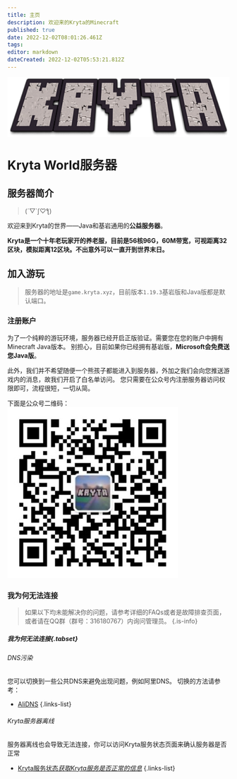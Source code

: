 ```yaml
---
title: 主页
description: 欢迎来的Kryta的Minecraft
published: true
date: 2022-12-02T08:01:26.461Z
tags: 
editor: markdown
dateCreated: 2022-12-02T05:53:21.812Z
---
```


![image.png](/image.png)
# Kryta World服务器
## 服务器简介
> (´▽\`ʃ♡ƪ)

欢迎来到Kryta的世界——Java和基岩通用的**公益服务器**。

**Kryta是一个十年老玩家开的养老服，目前是56核96G，60M带宽，可视距离32区块，模拟距离12区块。不出意外可以一直开到世界末日。**

## 加入游玩
> 服务器的地址是`game.kryta.xyz`，目前版本`1.19.3`基岩版和Java版都是默认端口。

### 注册账户
为了一个纯粹的游玩环境，服务器已经开启正版验证。需要您在您的账户中拥有Minecraft Java版本。
别担心，目前如果你已经拥有基岩版，**Microsoft会免费送您Java版**。

此外，我们并不希望随便一个熊孩子都能进入到服务器，外加之我们会向您推送游戏内的消息，故我们开启了白名单访问。
您只需要在公众号内注册服务器访问权限即可，流程很短，一切从简。

下面是公众号二维码：
![wechat.png](/wechat.png)

### 我为何无法连接

> 如果以下均未能解决你的问题，请参考详细的FAQs或者是故障排查页面，或者请在QQ群（群号：316180767）内询问管理员。
{.is-info}

##### 我为何无法连接{.tabset}

###### DNS污染
您可以切换到一些公共DNS来避免出现问题，例如阿里DNS。
切换的方法请参考：
- [AliDNS](https://alidns.com/)
{.links-list}

###### Kryta服务器离线
服务器离线也会导致无法连接，你可以访问Kryta服务状态页面来确认服务器是否正常
- [Kryta服务状态*获取Kryta服务是否正常的信息*](https://stats.uptimerobot.com/Qg5ykCXZQp)
{.links-list}
